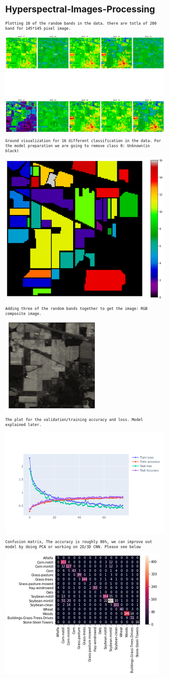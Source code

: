 # Hyperspectral-Images-Processing
    Plotting 10 of the random bands in the data. there are totla of 200 band for 145*145 pixel image.
![](/plots/image_rawdata.png)

    Ground visualization for 16 different classification in the data. For the model preparation we are going to remove class 0: Unknown(in black)
![](/plots/gt_viualization.png)

    Adding three of the random bands together to get the image: RGB composite image.
![](/plots/rgb_composite_image.png)

    The plot for the validation/training accuracy and loss. Model explained later.
![](/plots/CNN_model.png)

    Confusion matrix, The accuracy is roughly 86%, we can improve out model by doing PCA or working on 2D/3D CNN. Please see below
![](/plots/CNN_model2.png)

